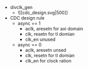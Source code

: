 - divclk_gen
	- ![[cdc_design.svg|500]]
- CDC design rule
	- async == 1
		- aclk, aresetn for axi domain
		- clk, resetn for tl domian
		- clk_en unused
	- async == 0
		- aclk, aresetn unsed
		- clk, resetn for tl domian
		- clk_en for clock ration